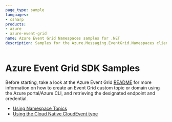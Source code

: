```yaml
---
page_type: sample
languages:
- csharp
products:
- azure
- azure-event-grid
name: Azure Event Grid Namespaces samples for .NET
description: Samples for the Azure.Messaging.EventGrid.Namespaces client library
---
```


# Azure Event Grid SDK Samples
Before starting, take a look at the Azure Event Grid [README](https://github.com/Azure/azure-sdk-for-net/blob/main/sdk/eventgrid/Azure.Messaging.EventGrid.Namespaces/README.md) for more information on how to create an Event Grid custom topic or domain using the Azure portal/Azure CLI, and retrieving the designated endpoint and credential.

- [Using Namespace Topics](https://github.com/Azure/azure-sdk-for-net/blob/main/sdk/eventgrid/Azure.Messaging.EventGrid.Namespaces/samples/Sample1_Namespaces.md)
- [Using the Cloud Native CloudEvent type](https://github.com/Azure/azure-sdk-for-net/blob/main/sdk/eventgrid/Azure.Messaging.EventGrid.Namespaces/samples/Sample2_CNCF.md)
